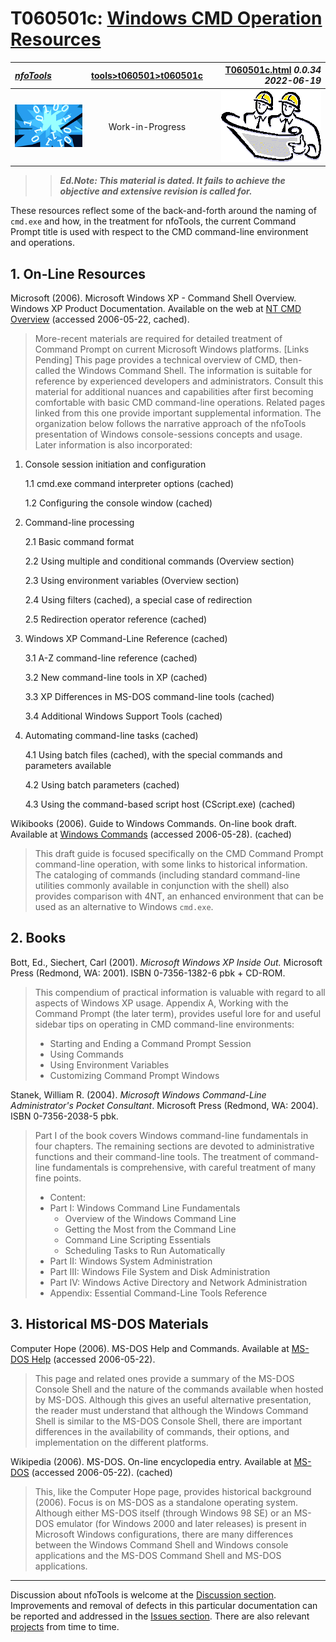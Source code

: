 <!-- T060501c.md 0.0.34             UTF-8                          2022-06-19
     ----1----|----2----|----3----|----4----|----5----|----6----|----7----|--*

                   WINDOWS CMD COMMAND-LIHE ENVIRONMENT
     -->

# T060501c: [Windows CMD Operation Resources](T060501c.html)

| ***[nfoTools](../../)*** | [tools](../)[>t060501](.)[>t060501c](T060501c.html) | [T060501c.html](T060501c.html) ***0.0.34 2022-06-19*** |
| :--                |       :-:          | --: |
| ![nfotools](../../images/nfoWorks-2014-06-02-1702-LogoSmall.png) | Work-in-Progress | ![Hard Hat Area](../../images/hardhat-logo.gif) |

>> ***Ed.Note: This material is dated. It fails to achieve the objective
and extensive revision is called for.***

These resources reflect some of the back-and-forth around the naming of
`cmd.exe` and how, in the treatment for nfoTools, the current Command Prompt
title is used with respect to the CMD command-line environment and operations.

## 1. On-Line Resources

Microsoft (2006).  Microsoft Windows XP - Command Shell Overview.  Windows XP
Product Documentation.  Available on the web at [NT CMD Overview](http://www.microsoft.com/resources/documentation/windows/xp/all/proddocs/en-us/ntcmds_shelloverview.mspx)
(accessed 2006-05-22, cached).
> More-recent materials are required for detailed treatment of Command Prompt
on current Microsoft Windows platforms.  \[Links Pending\]
> This page provides a technical overview of CMD, then-called the Windows
Command Shell.  The information is suitable for reference by experienced
developers and administrators.  Consult this material for additional nuances
and capabilities after first becoming comfortable with basic CMD command-line
operations. Related pages linked from this one provide important supplemental
information. The organization below follows the narrative approach of the
nfoTools presentation of Windows console-sessions concepts and usage.  Later
information is also incorporated:

1. Console session initiation and configuration

    1.1 cmd.exe command interpreter options (cached)

    1.2 Configuring the console window (cached)

2. Command-line processing

    2.1 Basic command format

    2.2 Using multiple and conditional commands (Overview section)

    2.3 Using environment variables (Overview section)

    2.4 Using filters (cached), a special case of redirection

    2.5 Redirection operator reference (cached)

3. Windows XP Command-Line Reference (cached)

    3.1 A-Z command-line reference (cached)

    3.2 New command-line tools in XP (cached)

    3.3 XP Differences in MS-DOS command-line tools (cached)

    3.4 Additional Windows Support Tools (cached)

4. Automating command-line tasks (cached)

    4.1 Using batch files (cached), with the special commands and parameters
    available

    4.2 Using batch parameters (cached)

    4.3 Using the command-based script host (CScript.exe) (cached)

Wikibooks (2006).  Guide to Windows Commands.  On-line book draft.  Available
at [Windows Commands](http://en.wikibooks.org/wiki/Guide_to_Windows_commands)
(accessed 2006-05-28).  (cached)
> This draft guide is focused specifically on the CMD Command Prompt
command-line operation, with
some links to historical information.  The cataloging of commands (including
standard command-line utilities commonly available in conjunction with the
shell) also provides comparison with 4NT, an enhanced environment that can
be used as an alternative to Windows `cmd.exe`.

## 2. Books

Bott, Ed., Siechert, Carl (2001). *Microsoft Windows XP Inside Out.*
Microsoft Press (Redmond, WA: 2001).  ISBN 0-7356-1382-6 pbk + CD-ROM.
> This compendium of practical information is valuable with regard to all
aspects of Windows XP usage.
> Appendix A, Working with the Command Prompt (the later term), provides
useful lore for and useful sidebar tips on operating
in CMD command-line environments:
>
> * Starting and Ending a Command Prompt Session
> * Using Commands
> * Using Environment Variables
> * Customizing Command Prompt Windows

Stanek, William R. (2004).  *Microsoft Windows Command-Line Administrator's
Pocket Consultant*.  Microsoft Press (Redmond, WA: 2004).  ISBN 0-7356-2038-5
pbk.
> Part I of the book covers Windows command-line fundamentals in four
chapters.  The remaining sections are devoted to administrative functions and
their command-line tools.  The treatment of command-line fundamentals is
comprehensive, with careful treatment of many fine points.
>
> * Content:
> * Part I: Windows Command Line Fundamentals
>   * Overview of the Windows Command Line
>   * Getting the Most from the Command Line
>   * Command Line Scripting Essentials
>   * Scheduling Tasks to Run Automatically
> * Part II: Windows System Administration
> * Part III: Windows File System and Disk Administration
> * Part IV: Windows Active Directory and Network Administration
> * Appendix: Essential Command-Line Tools Reference

## 3. Historical MS-DOS Materials

Computer Hope (2006).  MS-DOS Help and Commands.  Available at [MS-DOS Help](http://www.computerhope.com/msdos.htm)
(accessed 2006-05-22).
> This page and related ones provide a summary of the MS-DOS Console Shell and
the nature of the commands available when hosted by MS-DOS.  Although this
gives an useful alternative presentation, the reader must understand that
although the Windows Command Shell is similar to the MS-DOS Console Shell,
there are important differences in the availability of commands, their
options, and implementation on the different platforms.

Wikipedia (2006). MS-DOS.  On-line encyclopedia entry.  Available at
[MS-DOS](http://en.wikipedia.org/wiki/MS-DOS) (accessed 2006-05-22).  (cached)
> This, like the Computer Hope page, provides historical background (2006).
Focus is on MS-DOS as a standalone operating system.  Although either MS-DOS
itself (through Windows 98 SE) or an MS-DOS emulator (for Windows 2000 and
later releases) is present in Microsoft Windows configurations, there are
many differences between the Windows Command Shell and Windows console
applications and the MS-DOS Command Shell and MS-DOS applications.

----

Discussion about nfoTools is welcome at the
[Discussion section](https://github.com/orcmid/nfoTools/discussions).
Improvements and removal of defects in this particular documentation can be
reported and addressed in the
[Issues section](https://github.com/orcmid/nfoTools/issues).  There are also
relevant [projects](https://github.com/orcmid/nfoTools/projects?type=classic)
from time to time.

<!-- ----1----|----2----|----3----|----4----|----5----|----6----|----7----|--*

     0.0.34 2022-06-19T15:21Z Employ correct heading top banner strip, touchup
     0.0.33 2021-09-20T23:58Z Add top banner
     0.0.32 2021-09-17T20:19Z Update discussion invitation
     0.0.31 2021-09-15T16:54Z Smoothing and alignment with latest terminology.
     0.0.30 2021-09-06T19:47Z Once more unto the breach
     0.0.29 2021-09-06T19:25Z Still Fussing
     0.0.28 2021-09-06T17:53Z Another attempt to have nesting entries work
     0.0.27 2021-09-06T04:06Z Draft Trial Formatting Check
     0.0.26 2021-09-06T00:32Z Initial Transposition of nfoWare.com t060501c
            Windows Console Session Resources
     0.0.25 2006-05-28T00:56Z Provide Basic Material for Review - t060501c.htm
     0.0.0 2006-05-20T20:57Z Create Initial Placeholder - t060501c.htm

            *** end of docs/tools/T060501/T060501c.md ***
     -->
